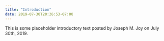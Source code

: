 ```yaml
---
title: "Introduction"
date: 2019-07-30T20:36:53-07:00
---
```

This is some placeholder introductory text posted by Joseph M. Joy on July 30th, 2019.
